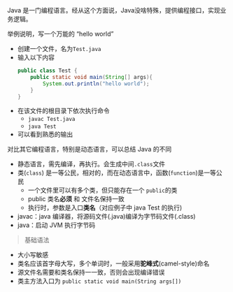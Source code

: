 
Java 是一门编程语言。经从这个方面说，Java没啥特殊，提供编程接口，实现业务逻辑。

举例说明，写一个万能的 “hello world”
- 创建一个文件，名为`Test.java`
- 输入以下内容  
    ```java
    public class Test {
        public static void main(String[] args){
            System.out.println("hello world");
        }
    }
    ```
- 在该文件的根目录下依次执行命令
    - `javac Test.java`
    - `java Test`
- 可以看到熟悉的输出

对比其它编程语言，特别是动态语言，可以总结 Java 的不同
- 静态语言，需先编译，再执行。会生成中间`.class`文件
- 类(`class`) 是一等公民，相对的，而在动态语言中，函数(`function`)是一等公民
    - 一个文件里可以有多个类，但只能存在一个 `public`的类
    - public 类名**必须** 和 文件名保持一致
    - 执行时，参数是入口**类名**（对应例子中 java Test 的执行)
- javac：java 编译器，将源码文件(.java)编译为字节码文件(.class)
- java：启动 JVM 执行字节码

> 基础语法

- 大小写敏感
- 类名应该首字母大写，多个单词时，一般采用**驼峰式**(camel-style)命名
- 源文件名需要和类名保持一一致，否则会出现编译错误
- 类主方法入口为 `public static void main(String args[])`
